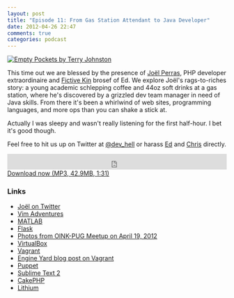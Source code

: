 ```yaml
---
layout: post
title: "Episode 11: From Gas Station Attendant to Java Developer"
date: 2012-04-26 22:47
comments: true
categories: podcast
---
```


[![Empty Pockets by Terry Johnston](http://farm1.staticflickr.com/227/500770785_972d2cd223.jpg)](http://www.flickr.com/photos/powerbooktrance/500770785/ "Empty Pockets by Terry Johnston")

This time out we are blessed by the presence of [Joël Perras](http://nerderati.com/me/), PHP developer extraordinaire and [Fictive Kin](http://fictivekin.com) brosef of Ed. We explore Joël's rags-to-riches story: a young academic schlepping coffee and 44oz soft drinks at a gas station, where he's discovered by a grizzled dev team manager in need of Java skills. From there it's been a whirlwind of web sites, programming languages, and more ops than you can shake a stick at.

Actually I was sleepy and wasn't really listening for the first half-hour. I bet it's good though.

Feel free to hit us up on Twitter at [@dev_hell](https://twitter.com/dev_hell)
or harass [Ed](https://twitter.com/funkatron) and
[Chris](https://twitter.com/grmpyprogrammer) directly.

<iframe frameborder="0" height="36px" scrolling="no" seamless src="https://simplecast.com/e/35268?style=dark" width="100%"></iframe>
<a href="http://audio.simplecast.com/35268.mp3" rel="enclosure">Download now (MP3, 42.9MB, 1:31)</a>

### Links

* [Joël on Twitter](http://twitter.com/jperras)
* [Vim Adventures](http://vim-adventures.com)
* [MATLAB](http://www.mathworks.com/products/matlab/)
* [Flask](http://flask.pocoo.org/)
* [Photos from OINK-PUG Meetup on April 19, 2012](http://www.meetup.com/TechLife-Cincinnati/photos/7624752/)
* [VirtualBox](https://www.virtualbox.org/)
* [Vagrant](http://vagrantup.com/)
* [Engine Yard blog post on Vagrant](http://www.engineyard.com/blog/2012/the-hardest-most-rewarding-job-ive-ever-had/)
* [Puppet](http://puppetlabs.com/)
* [Sublime Text 2](http://www.sublimetext.com/2)
* [CakePHP](http://cakephp.org/)
* [Lithium](http://lithify.me/)